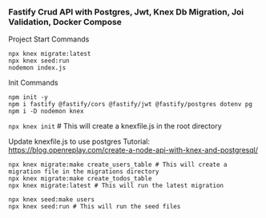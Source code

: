 ### Fastify Crud API with Postgres, Jwt, Knex Db Migration, Joi Validation, Docker Compose


Project Start Commands
```
npx knex migrate:latest
npx knex seed:run
nodemon index.js
```


Init Commands
```
npm init -y
npm i fastify @fastify/cors @fastify/jwt @fastify/postgres dotenv pg
npm i -D nodemon knex
```


`npx knex init` # This will create a knexfile.js in the root directory

Update knexfile.js to use postgres
Tutorial: https://blog.openreplay.com/create-a-node-api-with-knex-and-postgresql/

```
npx knex migrate:make create_users_table # This will create a migration file in the migrations directory
npx knex migrate:make create_todos_table
npx knex migrate:latest # This will run the latest migration
```

```
npx knex seed:make users
npx knex seed:run # This will run the seed files
```

